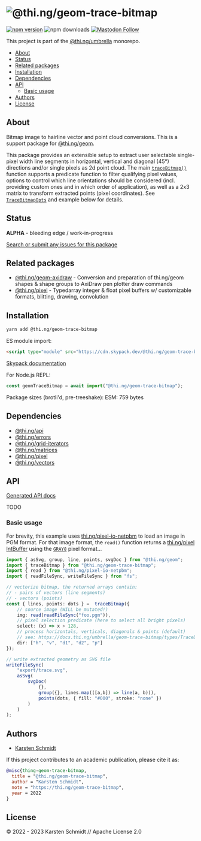 <!-- This file is generated - DO NOT EDIT! -->

# ![@thi.ng/geom-trace-bitmap](https://media.thi.ng/umbrella/banners-20220914/thing-geom-trace-bitmap.svg?f80a6c2d)

[![npm version](https://img.shields.io/npm/v/@thi.ng/geom-trace-bitmap.svg)](https://www.npmjs.com/package/@thi.ng/geom-trace-bitmap)
![npm downloads](https://img.shields.io/npm/dm/@thi.ng/geom-trace-bitmap.svg)
[![Mastodon Follow](https://img.shields.io/mastodon/follow/109331703950160316?domain=https%3A%2F%2Fmastodon.thi.ng&style=social)](https://mastodon.thi.ng/@toxi)

This project is part of the
[@thi.ng/umbrella](https://github.com/thi-ng/umbrella/) monorepo.

- [About](#about)
- [Status](#status)
- [Related packages](#related-packages)
- [Installation](#installation)
- [Dependencies](#dependencies)
- [API](#api)
  - [Basic usage](#basic-usage)
- [Authors](#authors)
- [License](#license)

## About

Bitmap image to hairline vector and point cloud conversions. This is a support package for [@thi.ng/geom](https://github.com/thi-ng/umbrella/tree/develop/packages/geom).

This package provides an extensible setup to extract user selectable
single-pixel width line segments in horizontal, vertical and diagonal (45°)
directions and/or single pixels as 2d point cloud. The main
[`traceBitmap()`](https://docs.thi.ng/umbrella/geom-trace-bitmap/functions/traceBitmap.html)
function supports a predicate function to filter qualifying pixel values,
options to control which line orientations should be considered (incl. providing
custom ones and in which order of application), as well as a 2x3 matrix to
transform extracted points (pixel coordinates). See
[`TraceBitmapOpts`](https://docs.thi.ng/umbrella/geom-trace-bitmap/interfaces/TraceBitmapOpts.html)
and example below for details.

## Status

**ALPHA** - bleeding edge / work-in-progress

[Search or submit any issues for this package](https://github.com/thi-ng/umbrella/issues?q=%5Bgeom-trace-bitmap%5D+in%3Atitle)

## Related packages

- [@thi.ng/geom-axidraw](https://github.com/thi-ng/umbrella/tree/develop/packages/geom-axidraw) - Conversion and preparation of thi.ng/geom shapes & shape groups to AxiDraw pen plotter draw commands
- [@thi.ng/pixel](https://github.com/thi-ng/umbrella/tree/develop/packages/pixel) - Typedarray integer & float pixel buffers w/ customizable formats, blitting, drawing, convolution

## Installation

```bash
yarn add @thi.ng/geom-trace-bitmap
```

ES module import:

```html
<script type="module" src="https://cdn.skypack.dev/@thi.ng/geom-trace-bitmap"></script>
```

[Skypack documentation](https://docs.skypack.dev/)

For Node.js REPL:

```js
const geomTraceBitmap = await import("@thi.ng/geom-trace-bitmap");
```

Package sizes (brotli'd, pre-treeshake): ESM: 759 bytes

## Dependencies

- [@thi.ng/api](https://github.com/thi-ng/umbrella/tree/develop/packages/api)
- [@thi.ng/errors](https://github.com/thi-ng/umbrella/tree/develop/packages/errors)
- [@thi.ng/grid-iterators](https://github.com/thi-ng/umbrella/tree/develop/packages/grid-iterators)
- [@thi.ng/matrices](https://github.com/thi-ng/umbrella/tree/develop/packages/matrices)
- [@thi.ng/pixel](https://github.com/thi-ng/umbrella/tree/develop/packages/pixel)
- [@thi.ng/vectors](https://github.com/thi-ng/umbrella/tree/develop/packages/vectors)

## API

[Generated API docs](https://docs.thi.ng/umbrella/geom-trace-bitmap/)

TODO

### Basic usage

For brevity, this example uses
[thi.ng/pixel-io-netpbm](https://github.com/thi-ng/umbrella/tree/develop/packages/pixel-io-netpbm)
to load an image in PGM format. For that image format,  the `read()` function
returns a [thi.ng/pixel
IntBuffer](https://docs.thi.ng/umbrella/pixel/classes/IntBuffer.html) using the
[`GRAY8`](https://docs.thi.ng/umbrella/pixel/index.html#integer-pixel-formats)
pixel format...

```ts tangle:export/readme.ts
import { asSvg, group, line, points, svgDoc } from "@thi.ng/geom";
import { traceBitmap } from "@thi.ng/geom-trace-bitmap";
import { read } from "@thi.ng/pixel-io-netpbm";
import { readFileSync, writeFileSync } from "fs";

// vectorize bitmap, the returned arrays contain:
// - pairs of vectors (line segments)
// - vectors (points)
const { lines, points: dots } =  traceBitmap({
    // source image (WILL be mutated!)
    img: read(readFileSync("foo.pgm")),
    // pixel selection predicate (here to select all bright pixels)
    select: (x) => x > 128,
    // process horizontals, verticals, diagonals & points (default)
    // see: https://docs.thi.ng/umbrella/geom-trace-bitmap/types/TraceDir.html
    dir: ["h", "v", "d1", "d2", "p"]
});

// write extracted geometry as SVG file
writeFileSync(
    "export/trace.svg",
    asSvg(
        svgDoc(
            {},
            group({}, lines.map(([a,b]) => line(a, b))),
            points(dots, { fill: "#000", stroke: "none" })
        )
    )
);
```

## Authors

- [Karsten Schmidt](https://thi.ng)

If this project contributes to an academic publication, please cite it as:

```bibtex
@misc{thing-geom-trace-bitmap,
  title = "@thi.ng/geom-trace-bitmap",
  author = "Karsten Schmidt",
  note = "https://thi.ng/geom-trace-bitmap",
  year = 2022
}
```

## License

&copy; 2022 - 2023 Karsten Schmidt // Apache License 2.0
